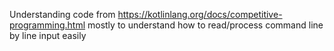 Understanding code from https://kotlinlang.org/docs/competitive-programming.html mostly to understand how to read/process
command line by line input easily